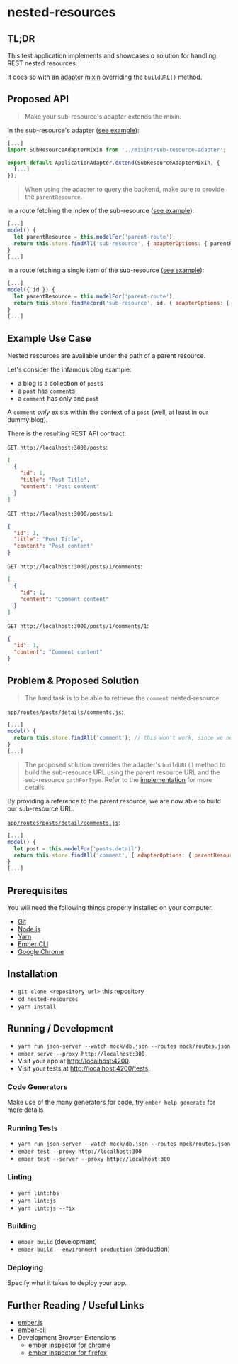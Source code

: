 # nested-resources

## TL;DR

This test application implements and showcases *a* solution for handling REST nested resources.

It does so with an [adapter mixin](./app/mixins/sub-resource-adapter.js) overriding the `buildURL()` method.

## Proposed API

> Make your sub-resource's adapter extends the mixin.

In the sub-resource's adapter ([see example](./app/adapters/comment.js)):
```js
[...]
import SubResourceAdapterMixin from '../mixins/sub-resource-adapter';

export default ApplicationAdapter.extend(SubResourceAdapterMixin, {
  [...]
});
```

> When using the adapter to query the backend, make sure to provide the `parentResource`.

In a route fetching the index of the sub-resource ([see example](./app/routes/posts/detail/comments.js)):
```js
[...]
model() {
  let parentResource = this.modelFor('parent-route');
  return this.store.findAll('sub-resource', { adapterOptions: { parentResource } });
}
[...]
```

In a route fetching a single item of the sub-resource ([see example](./app/routes/posts/detail/comments/detail.js)):
```js
[...]
model({ id }) {
  let parentResource = this.modelFor('parent-route');
  return this.store.findRecord('sub-resource', id, { adapterOptions: { parentResource } });
}
[...]
```

## Example Use Case

Nested resources are available under the path of a parent resource.

Let's consider the infamous blog example:
- a blog is a collection of `post`s
- a `post` has `comment`s
- a `comment` has only one `post`

A `comment` *only* exists within the context of a `post` (well, at least in our dummy blog).

There is the resulting REST API contract:

`GET http://localhost:3000/posts`:
```json
[
  {
    "id": 1,
    "title": "Post Title",
    "content": "Post content"
  }
]
```

`GET http://localhost:3000/posts/1`:
```json
{
  "id": 1,
  "title": "Post Title",
  "content": "Post content"
}
```

`GET http://localhost:3000/posts/1/comments`:
```json
[
  {
    "id": 1,
    "content": "Comment content"
  }
]
```

`GET http://localhost:3000/posts/1/comments/1`:
```json
{
  "id": 1,
  "content": "Comment content"
}
```

## Problem & Proposed Solution

> The hard task is to be able to retrieve the `comment` nested-resource.

`app/routes/posts/details/comments.js`:
```js
[...]
model() {
  return this.store.findAll('comment'); // this won't work, since we need the `post` parent resource to build the URL
}
[...]
```

> The proposed solution overrides the adapter's `buildURL()` method to build the sub-resource URL using the parent resource URL and the sub-resource `pathForType`. Refer to the [implementation](./app/mixins/sub-resource-adapter.js) for more details.

By providing a reference to the parent resource, we are now able to build our sub-resource URL.

[`app/routes/posts/detail/comments.js`](./app/routes/posts/detail/comments.js):
```js
[...]
model() {
  let post = this.modelFor('posts.detail');
  return this.store.findAll('comment', { adapterOptions: { parentResource: post } });
}
[...]
```


## Prerequisites

You will need the following things properly installed on your computer.

* [Git](https://git-scm.com/)
* [Node.js](https://nodejs.org/)
* [Yarn](https://yarnpkg.com/)
* [Ember CLI](https://ember-cli.com/)
* [Google Chrome](https://google.com/chrome/)

## Installation

* `git clone <repository-url>` this repository
* `cd nested-resources`
* `yarn install`

## Running / Development

* `yarn run json-server --watch mock/db.json --routes mock/routes.json`
* `ember serve --proxy http://localhost:300`
* Visit your app at [http://localhost:4200](http://localhost:4200).
* Visit your tests at [http://localhost:4200/tests](http://localhost:4200/tests).

### Code Generators

Make use of the many generators for code, try `ember help generate` for more details

### Running Tests

* `yarn run json-server --watch mock/db.json --routes mock/routes.json`
* `ember test --proxy http://localhost:300`
* `ember test --server --proxy http://localhost:300`

### Linting

* `yarn lint:hbs`
* `yarn lint:js`
* `yarn lint:js --fix`

### Building

* `ember build` (development)
* `ember build --environment production` (production)

### Deploying

Specify what it takes to deploy your app.

## Further Reading / Useful Links

* [ember.js](https://emberjs.com/)
* [ember-cli](https://ember-cli.com/)
* Development Browser Extensions
  * [ember inspector for chrome](https://chrome.google.com/webstore/detail/ember-inspector/bmdblncegkenkacieihfhpjfppoconhi)
  * [ember inspector for firefox](https://addons.mozilla.org/en-US/firefox/addon/ember-inspector/)
